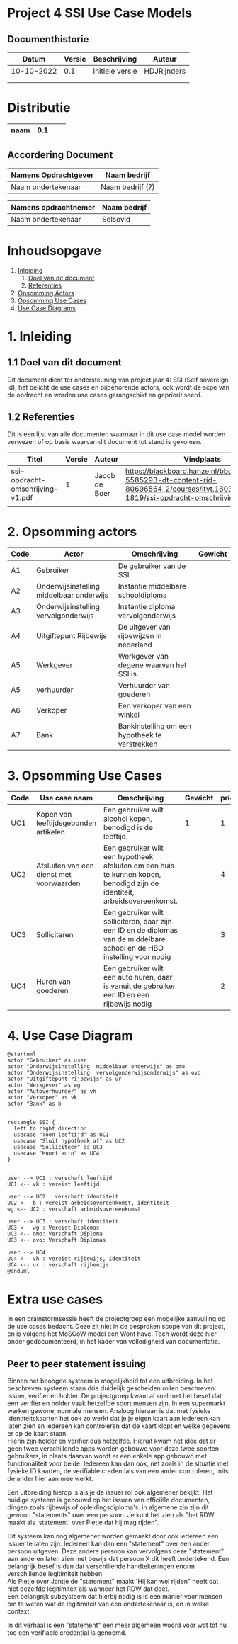# Project 4 SSI Use Case Models

## Documenthistorie

| **Datum**  | **Versie** | **Beschrijving** | **Auteur**  |
| ---------- | ---------- | ---------------- | ----------- |
| 10-10-2022 | 0.1        | Initiele versie  | HDJRijnders |
|            |            |                  |             |
|            |            |                  |             |

# Distributie

| **naam** | **0.1** |     |     |
| -------- | ------- | --- | --- |

## Accordering Document

| **Namens Opdrachtgever** | **Naam bedrijf** |
| ------------------------ | ---------------- |
| Naam ondertekenaar       | Naam bedrijf (?) |

| **Namens opdrachtnemer** | **Naam bedrijf** |
| ------------------------ | ---------------- |
| Naam ondertekenaar       | Selsovid         |

# Inhoudsopgave

1. [Inleiding](#inleiding)
   1. [Doel van dit document](#doelvandoc)
   2. [Referenties](#referenties)
2. [Opsomming Actors](#opsommingactors)
3. [Opsomming Use Cases](#opsommingusecases)
4. [Use Case Diagrams](usecasediagram)

# 1. Inleiding <a name="inleiding"></a>

## 1.1 Doel van dit document <a name="doelvandoc"></a>

Dit document dient ter ondersteuning van project jaar 4: SSI (Self sovereign
id), het belicht de use cases en bijbehorende actors, ook wordt de scpe van de
opdracht en worden use cases gerangschikt en geprioritiseerd.

## 1.2 Referenties <a name="referenties"></a>

Dit is een lijst van alle documenten waarnaar in dit use case model worden
verwezen of op basis waarvan dit document tot stand is gekomen.

| **Titel**                        | **Versie** | **Auteur**    | **Vindplaats**                                                                                                                              |
| -------------------------------- | ---------- | ------------- | ------------------------------------------------------------------------------------------------------------------------------------------- |
| ssi-opdracht-omschrijving-v1.pdf | 1          | Jacob de Boer | https://blackboard.hanze.nl/bbcswebdav/pid-5585293-dt-content-rid-80696564_2/courses/itvt.1803.4-2-se-1819/ssi-opdracht-omschrijving-v1.pdf |
|                                  |            |               |                                                                                                                                             |

# 2. Opsomming actors <a name="opsommingactors"></a>

| **Code** | **Actor**                                | **Omschrijving**                               | **Gewicht** |
| -------- | ---------------------------------------- | ---------------------------------------------- | ----------- |
| A1       | Gebruiker                                | De gebruiker van de SSI                        |             |
| A2       | Onderwijsinstelling middelbaar onderwijs | Instantie middelbare schooldiploma             |             |
| A3       | Onderwijsinstelling vervolgonderwijs     | Instantie diploma vervolgonderwijs             |             |
| A4       | Uitgiftepunt Rijbewijs                   | De uitgever van rijbewijzen in nederland       |             |
| A5       | Werkgever                                | Werkgever van degene waarvan het SSI is.       |             |
| A5       | verhuurder                               | Verhuurder van goederen                        |             |
| A6       | Verkoper                                 | Een verkoper van een winkel                    |             |
| A7       | Bank                                     | Bankinstelling om een hypotheek te verstrekken |             |

# 3. Opsomming Use Cases <a name="opsommingusecases"></a>

| **Code** | **Use case naam**                        | **Omschrijving**                                                                                                          | **Gewicht** | **prioritering** |
| -------- | ---------------------------------------- | ------------------------------------------------------------------------------------------------------------------------- | ----------- | ---------------- |
| UC1      | Kopen van leeftijdsgebonden artikelen    | Een gebruiker wilt alcohol kopen, benodigd is de leeftijd.                                                                | 1           | 1                |
| UC2      | Afsluiten van een dienst met voorwaarden | Een gebruiker wilt een hypotheek afsluiten om een huis te kunnen kopen, benodigd zijn de identiteit, arbeidsovereenkomst. |             | 4                |
| UC3      | Solliciteren                             | Een gebruiker wilt solliciteren, daar zijn een ID en de diplomas van de middelbare school en de HBO instelling voor nodig |             | 3                |
| UC4      | Huren van goederen                       | Een gebruiker wilt een auto huren, daar is vanuit de gebruiker een ID en een rijbewijs nodig                              |             | 2                |

# 4. Use Case Diagram <a name="usecasediagram"></a>

```plantuml
@startuml
actor "Gebruiker" as user
actor "Onderwijsinstelling  middelbaar onderwijs" as omo
actor "Onderwijsinstelling  vervolgonderwijsonderwijs" as ovo
actor "Uitgiftepunt rijbewijs" as ur
actor "Werkgever" as wg
actor "Autoverhuurder" as vh
actor "Verkoper" as vk
actor "Bank" as b


rectangle SSI {
  left to right direction
  usecase "Toon leeftijd" as UC1
  usecase "Sluit hypotheek af" as UC2
  usecase "Solliciteer" as UC3
  usecase "Huurt auto" as UC4
}


user --> UC1 : verschaft leeftijd
UC1 <-- vk : vereist leeftijd

user --> UC2 : verschaft identiteit
UC2 <-- b : vereist arbeidsovereenkomst, identiteit
wg <-- UC2 : verschaft arbeidsovereenkomst

user --> UC3 : verschaft identiteit
UC3 <-- wg : Vereist Diplomas
UC3 <-- omo: Verschaft Diploma
UC3 <-- ovo: Verschaft Diplomas

user --> UC4
UC4 <-- vh : vereist rijbewijs, identiteit
UC4 <-- ur : verschaft rijbewijs
@enduml
```

# Extra use cases

In een brainstormsessie heeft de projectgroep een mogelijke aanvulling op de use
cases bedacht. Deze zit niet in de besproken scope van dit project, en is
volgens het MoSCoW model een Wont have. Toch wordt deze hier onder
gedocumenteerd, in het kader van volledigheid van documentatie.

## Peer to peer statement issuing

Binnen het beoogde systeem is mogelijkheid tot een uitbreiding. In het
beschreven systeem staan drie duidelijk gescheiden rollen beschreven: issuer,
verifier en holder. De projectgroep kwam al snel met het besef dat een verifier
en holder vaak hetzelfde soort mensen zijn. In een supermarkt werken gewone,
normale mensen. Analoog hieraan is dat met fysieke identiteitskaarten het ook zo
werkt dat je je eigen kaart aan iedereen kan laten zien en iedereen kan
controleren dat de kaart klopt en welke gegevens er op de kaart staan.  
Hierin zijn holder en verifier dus hetzelfde. Hieruit kwam het idee dat er geen
twee verschillende apps worden gebouwd voor deze twee soorten gebruikers, in
plaats daarvan wordt er een enkele app gebouwd met functionaliteit voor beide.
Iedereen kan dan ook, net zoals in de situatie met fysieke ID kaarten, de
verifiable credentials van een ander controleren, mits de ander hier aan mee
werkt.

Een uitbreiding hierop is als je de issuer rol ook algemener bekijkt. Het
huidige systeem is gebouwd op het issuen van officiële documenten, dingen zoals
rijbewijs of opleidingsdiploma's. in algemene zin zijn dit gewoon "statements"
over een persoon. Je kunt het zien als "het RDW maakt als 'statement' over
Pietje dat hij mag rijden".

Dit systeem kan nog algemener worden gemaakt door ook iedereen een issuer te
laten zijn. Iedereen kan dan een "statement" over een ander persoon uitgeven.
Deze andere persoon kan vervolgens deze "statement" aan anderen laten zien met
bewijs dat persoon X dit heeft ondertekend. Een belangrijk besef is dan dat
verschillende handtekeningen enorm verschillende legitimiteit hebben.  
Als Pietje over Jantje de "statement" maakt 'Hij kan wel rijden" heeft dat niet
dezelfde legitimiteit als wanneer het RDW dat doet.  
Een belangrijk subsysteem dat hierbij nodig is is een manier voor mensen om te
weten wat de legitimiteit van een ondertekenaar is, en in welke context.

In dit verhaal is een "statement" een meer algemeen woord voor wat tot nu toe
een verifiable credential is genoemd.
